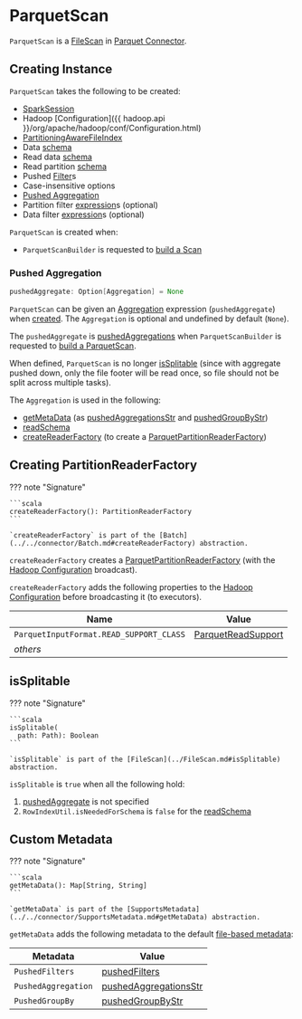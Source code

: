 # ParquetScan

`ParquetScan` is a [FileScan](../FileScan.md) in [Parquet Connector](index.md).

## Creating Instance

`ParquetScan` takes the following to be created:

* <span id="sparkSession"> [SparkSession](../../SparkSession.md)
* <span id="hadoopConf"> Hadoop [Configuration]({{ hadoop.api }}/org/apache/hadoop/conf/Configuration.html)
* <span id="fileIndex"> [PartitioningAwareFileIndex](../PartitioningAwareFileIndex.md)
* <span id="dataSchema"> Data [schema](../../types/StructType.md)
* <span id="readDataSchema"> Read data [schema](../../types/StructType.md)
* <span id="readPartitionSchema"> Read partition [schema](../../types/StructType.md)
* <span id="pushedFilters"> Pushed [Filter](../../Filter.md)s
* <span id="options"> Case-insensitive options
* [Pushed Aggregation](#pushedAggregate)
* <span id="partitionFilters"> Partition filter [expression](../../expressions/Expression.md)s (optional)
* <span id="dataFilters"> Data filter [expression](../../expressions/Expression.md)s (optional)

`ParquetScan` is created when:

* `ParquetScanBuilder` is requested to [build a Scan](ParquetScanBuilder.md#build)

### <span id="pushedAggregate"> Pushed Aggregation

```scala
pushedAggregate: Option[Aggregation] = None
```

`ParquetScan` can be given an [Aggregation](../../connector/expressions/Aggregation.md) expression (`pushedAggregate`) when [created](#creating-instance).
The `Aggregation` is optional and undefined by default (`None`).

The `pushedAggregate` is [pushedAggregations](ParquetScanBuilder.md#pushedAggregations) when `ParquetScanBuilder` is requested to [build a ParquetScan](ParquetScanBuilder.md#build).

When defined, `ParquetScan` is no longer [isSplitable](#isSplitable) (since with aggregate pushed down, only the file footer will be read once, so file should not be split across multiple tasks).

The `Aggregation` is used in the following:

* [getMetaData](#getMetaData) (as [pushedAggregationsStr](#pushedAggregationsStr) and [pushedGroupByStr](#pushedGroupByStr))
* [readSchema](#readSchema)
* [createReaderFactory](#createReaderFactory) (to create a [ParquetPartitionReaderFactory](ParquetPartitionReaderFactory.md#aggregation))

## <span id="createReaderFactory"> Creating PartitionReaderFactory

??? note "Signature"

    ```scala
    createReaderFactory(): PartitionReaderFactory
    ```

    `createReaderFactory` is part of the [Batch](../../connector/Batch.md#createReaderFactory) abstraction.

`createReaderFactory` creates a [ParquetPartitionReaderFactory](ParquetPartitionReaderFactory.md) (with the [Hadoop Configuration](#hadoopConf) broadcast).

`createReaderFactory` adds the following properties to the [Hadoop Configuration](#hadoopConf) before broadcasting it (to executors).

Name | Value
-----|------
 `ParquetInputFormat.READ_SUPPORT_CLASS` | [ParquetReadSupport](ParquetReadSupport.md)
 _others_ |

## <span id="isSplitable"> isSplitable

??? note "Signature"

    ```scala
    isSplitable(
      path: Path): Boolean
    ```

    `isSplitable` is part of the [FileScan](../FileScan.md#isSplitable) abstraction.

`isSplitable` is `true` when all the following hold:

1. [pushedAggregate](#pushedAggregate) is not specified
1. `RowIndexUtil.isNeededForSchema` is `false` for the [readSchema](#readSchema)

## <span id="getMetaData"> Custom Metadata

??? note "Signature"

    ```scala
    getMetaData(): Map[String, String]
    ```

    `getMetaData` is part of the [SupportsMetadata](../../connector/SupportsMetadata.md#getMetaData) abstraction.

`getMetaData` adds the following metadata to the default [file-based metadata](../FileScan.md#getMetaData):

Metadata | Value
---------|------
 `PushedFilters` | [pushedFilters](#pushedFilters)
 `PushedAggregation` | [pushedAggregationsStr](#pushedAggregationsStr)
 `PushedGroupBy` | [pushedGroupByStr](#pushedGroupByStr)
